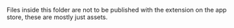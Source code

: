 Files inside this folder are not to be published with the extension on the app store, these are mostly just assets.